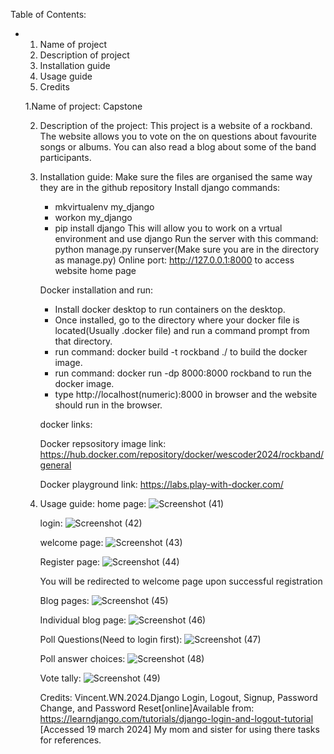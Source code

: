 Table of Contents:
- 1. Name of project
  2. Description of project
  3. Installation guide
  4. Usage guide
  5. Credits

  1.Name of project: Capstone
  
  2. Description of the project: This project is a website of a rockband.
     The website allows you to vote on the on questions about favourite songs or albums.
     You can also read a blog about some of the band participants.
     
  4. Installation guide:
     Make sure the files are organised the same way they are in the github repository
      Install django commands:
     - mkvirtualenv my_django
     - workon my_django
     - pip install django
     This will allow you to work on a vrtual environment and use django
     Run the server with this command:
      python manage.py runserver(Make sure you are in the directory as manage.py)
     Online port:
      http://127.0.0.1:8000 to access website home page
 
      Docker installation and run:
      - Install docker desktop to run containers on the desktop.
      - Once installed, go to the directory where your docker file is located(Usually .docker file) and run a command prompt from that directory.
      - run command: docker build -t rockband ./ to build the docker image.
      - run command: docker run -dp 8000:8000 rockband to run the docker image.
      - type http://localhost(numeric):8000 in browser and the website should run in the browser.
      
     docker links:
     
     Docker repsository image link: https://hub.docker.com/repository/docker/wescoder2024/rockband/general
     
      Docker playground link: https://labs.play-with-docker.com/

  6. Usage guide:
     home page:
     ![Screenshot (41)](https://github.com/wescoder2024/Capstone/assets/167479161/2feb1bd2-4d4e-4b7f-aa2b-178f2c7b4ef3)

     login:
     ![Screenshot (42)](https://github.com/wescoder2024/Capstone/assets/167479161/72784a60-d87b-44ff-ae09-eecaeb531acf)

     welcome page:
     ![Screenshot (43)](https://github.com/wescoder2024/Capstone/assets/167479161/566b84ef-1bb0-48ad-8fc1-b6d45c2a3fd2)

     Register page:
     ![Screenshot (44)](https://github.com/wescoder2024/Capstone/assets/167479161/0d2e98ca-561b-4043-ac12-5ec4aa273a6f)
 
     You will be redirected to welcome page upon successful registration

     Blog pages:
     ![Screenshot (45)](https://github.com/wescoder2024/Capstone/assets/167479161/ea57523a-a525-48c8-b78a-de68677360aa)

     Individual blog page:
     ![Screenshot (46)](https://github.com/wescoder2024/Capstone/assets/167479161/607b9fd2-a33d-4d05-9390-be362485e7d4)

     Poll Questions(Need to login first):
     ![Screenshot (47)](https://github.com/wescoder2024/Capstone/assets/167479161/a69dc215-5bc7-4ffc-909f-ee002d6437bb)

     Poll answer choices:
     ![Screenshot (48)](https://github.com/wescoder2024/Capstone/assets/167479161/256ff1f9-d240-4299-b2bb-197c0f5715a7)

     Vote tally:
     ![Screenshot (49)](https://github.com/wescoder2024/Capstone/assets/167479161/a1410506-a603-40ec-8dd5-ec37c4b2e4db)

     Credits:
     Vincent.WN.2024.Django Login, Logout, Signup, Password Change, and Password Reset[online]Available from: https://learndjango.com/tutorials/django-login-and-logout-tutorial
[Accessed 19 march 2024]
     My mom and sister for using there tasks for references.






     



     
   

